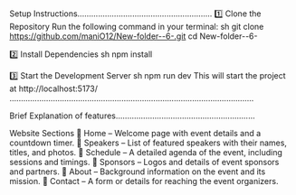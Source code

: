 Setup Instructions...........................................................
1️⃣ Clone the Repository
Run the following command in your terminal:
sh
git clone https://github.com/maniO12/New-folder--6-.git
cd New-folder--6-

2️⃣ Install Dependencies
sh
npm install

3️⃣ Start the Development Server
sh
npm run dev
This will start the project at http://localhost:5173/ 
...........................................................................................................

Brief Explanation of features.............................................................

Website Sections
📌 Home – Welcome page with event details and a countdown timer.
📌 Speakers – List of featured speakers with their names, titles, and photos.
📌 Schedule – A detailed agenda of the event, including sessions and timings.
📌 Sponsors – Logos and details of event sponsors and partners.
📌 About – Background information on the event and its mission.
📌 Contact – A form or details for reaching the event organizers.
